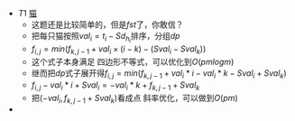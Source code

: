 * $T1$ [猫](http://www.noi.ac/problem/534)
  * 这题还是比较简单的，但是$fst$了，你敢信？
  * 把每只猫按照$val_i=t_i-Sd_{h_i}$排序，分组$dp$
  * $f_{i,j}=min(f_{k,j-1}+val_i\times(i-k)-(Sval_i-Sval_k))$
  * 这个式子本身满足 四边形不等式，可以优化到$O(pmlogm)$
  * 继而把$dp$式子展开得$f_{i,j}=min(f_{k,j-1}+val_i*i-val_i*k-Sval_i+Sval_k)$
  * $f_{i,j}-val_i*i+Sval_i=-val_i*k+f_{k,j-1}+Sval_k$
  * 把$(-val_i,f_{k,j-1}+Sval_k)$看成点 斜率优化，可以做到$O(pm)$
* 
